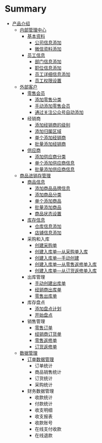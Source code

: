 # Summary

* [产品介绍](README.md)
    * [内部管理中心](内部管理中心.md)
        * [基本资料](基本资料.md)
            * [公司信息添加](公司信息添加.md)
            * [微信资料添加](微信资料添加.md)
        * [员工信息](员工信息.md)
            * [部门信息添加](部门信息添加.md)
            * [职位信息添加](职位信息添加.md)
            * [员工详细信息添加](员工详细信息添加.md)
            * [员工权限设置](员工权限设置.md)
    * [外部客户](外部客户.md)
        * [零售会员](零售会员.md)
            * [添加零售分类](添加零售分类.md)
            * [手动添加零售会员](手动添加零售会员.md)
            * [通过关注公众号自动添加](通过关注公众号自动添加.md)
        * 经销商
            * [添加经销商的级别](添加经销商的级别.md)
            * [添加归属区域](添加归属区域.md)
            * [单个添加经销商](单个添加经销商.md)
            * [批量添加经销商](批量添加经销商.md)
        * [供应商](供应商.md)
            * [添加供应商分类](添加供应商详细信息.md)
            * [单个添加供应商信息](添加供应商分类.md)
            * [批量添加供应商信息](批量添加供应商分类.md)
    * [商品进销存管理](商品进销存管理.md)
        * [商品信息](商品信息.md)
            * [添加商品品牌信息](添加商品品牌信息.md)
            * [添加商品分类](添加商品分类.md)
            * [单个添加商品](单个添加商品.md)
            * [批量添加商品](批量添加商品.md)
            * [商品状态设置](商品状态设置.md)
        * [库存信息](库存信息.md)
            * [仓库信息添加](仓库信息添加.md)
            * [店铺信息添加](店铺信息添加.md)
        * 采购和入库
            * [创建采购单](创建采购单.md)
            * [创建入库单—从采购单入库](创建入库单—从采购单入库.md)
            * [创建入库单—手动创建](创建入库单—手动创建.md)
            * [创建入库单—从零售返修单入库](创建入库单—从零售返修单入库.md)
            * [创建入库单—从订货返修单入库](创建入库单—从订货返修单入库.md)
        * 出库管理
            * [手动创建出库单](手动创建出库单.md)
            * [经销商出库单](经销商出库单.md)
            * [零售出库单](零售出库单.md)
        * 库存盘点
            * [添加盘点计划](添加盘点计划.md)
            * [开始盘点](开始盘点.md)
        * 销售管理
            * [零售订单](零售订单.md)
            * [经销商订货单](经销商订货单.md)
            * [零售返修单](零售返修单.md)
            * [订货返修单](订货返修单.md)
    * [数据管理](数据管理.md)
        * [订单数据管理](订单数据管理.md)
            * 订单统计
            * 商品销售统计
            * 订货统计
            * 采购统计
        * 财务数据管理
            * 收款统计
            * 付款统计
            * 收支明细
            * 收支报表
            * 收款账号
            * 在线支付收款
            * 在线退款

